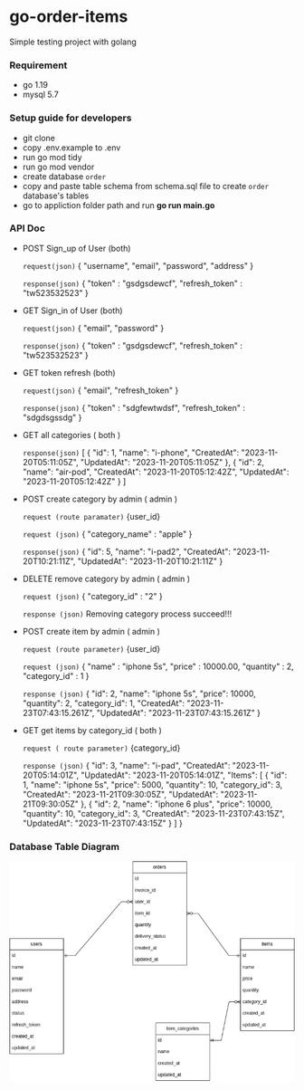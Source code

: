 # go-order-items

Simple testing project with golang

### Requirement

- go 1.19
- mysql 5.7

### Setup guide for developers

- git clone
- copy .env.example to .env
- run go mod tidy
- run go mod vendor
- create database `order`
- copy and paste table schema from schema.sql file to create `order` database's tables
- go to appliction folder path and run **go run main.go**

### API Doc

- POST Sign_up of User (both)

  `request(json)` {
	"username",
	"email",
	"password",
	"address"
  }

  `response(json)` {
	"token" : "gsdgsdewcf",
	"refresh_token" : "tw523532523"
  }

- GET Sign_in of User (both)

  `request(json)` {
	"email",
	"password"
  }

  `response(json)` {
	"token" : "gsdgsdewcf",
	"refresh_token" : "tw523532523"
  }

- GET token refresh (both)

  `request(json)` {
	"email",
	"refresh_token"
  }

  `response(json)` {
	"token" : "sdgfewtwdsf",
	"refresh_token" : "sdgdsgssdg"
  }

- GET all categories ( both )

  `response(json)` [
	{
		"id": 1,
		"name": "i-phone",
		"CreatedAt": "2023-11-20T05:11:05Z",
		"UpdatedAt": "2023-11-20T05:11:05Z"
	},
	{
		"id": 2,
		"name": "air-pod",
		"CreatedAt": "2023-11-20T05:12:42Z",
		"UpdatedAt": "2023-11-20T05:12:42Z"
	}
  ]

- POST create category by admin ( admin )

  `request (route paramater)`
  {user_id}

  `request (json)` {
	"category_name" : "apple"
  }

  `response(json)` {
	"id": 5,
	"name": "i-pad2",
	"CreatedAt": "2023-11-20T10:21:11Z",
	"UpdatedAt": "2023-11-20T10:21:11Z"
  }

- DELETE remove category by admin ( admin )

  `request (json)` {
	"category_id" : "2"
  }

  `response (json)`
  Removing category process succeed!!!


- POST create item by admin ( admin )

  `request (route parameter)`
  {user_id}

  `request (json)` {
	"name" : "iphone 5s",
	"price" : 10000.00,
	"quantity" : 2,
	"category_id" : 1
  }

  `response (json)` {
	"id": 2,
	"name": "iphone 5s",
	"price": 10000,
	"quantity": 2,
	"category_id": 1,
	"CreatedAt": "2023-11-23T07:43:15.261Z",
	"UpdatedAt": "2023-11-23T07:43:15.261Z"
  }

- GET get items by category_id ( both )

  `request ( route parameter)`
   {category_id}

  `response (json)` {
	"id": 3,
	"name": "i-pad",
	"CreatedAt": "2023-11-20T05:14:01Z",
	"UpdatedAt": "2023-11-20T05:14:01Z",
	"Items": [
		{
			"id": 1,
			"name": "iphone 5s",
			"price": 5000,
			"quantity": 10,
			"category_id": 3,
			"CreatedAt": "2023-11-21T09:30:05Z",
			"UpdatedAt": "2023-11-21T09:30:05Z"
		},
		{
			"id": 2,
			"name": "iphone 6 plus",
			"price": 10000,
			"quantity": 10,
			"category_id": 3,
			"CreatedAt": "2023-11-23T07:43:15Z",
			"UpdatedAt": "2023-11-23T07:43:15Z"
		}
	]
  }


### Database Table Diagram

![order Database Diagram](ordering_item.png)
